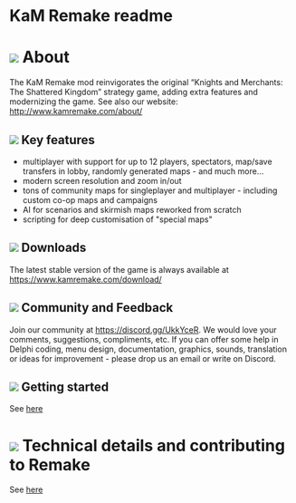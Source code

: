 # KaM Remake readme


# ![](Docs/Readme/Readme/GUI_0318.gif) About

The KaM Remake mod reinvigorates the original “Knights and Merchants: The Shattered Kingdom” strategy game, adding extra features and modernizing the game. See also our website: <http://www.kamremake.com/about/>

## ![](Docs/Readme/Readme/GUI_0311.gif) Key features

- multiplayer with support for up to 12 players, spectators, map/save transfers in lobby, randomly generated maps - and much more...
- modern screen resolution and zoom in/out
- tons of community maps for singleplayer and multiplayer - including custom co-op maps and campaigns
- AI for scenarios and skirmish maps reworked from scratch
- scripting for deep customisation of "special maps"

## ![](Docs/Readme/Readme/GUI_0322.gif) Downloads

The latest stable version of the game is always available at <https://www.kamremake.com/download/>


## ![](Docs/Readme/Readme/GUI_0323.gif) Community and Feedback

Join our community at <https://discord.gg/UkkYceR>. We would love your comments, suggestions, compliments, etc.
If you can offer some help in Delphi coding, menu design, documentation, graphics, sounds, translation or ideas for improvement - please drop us an email or write on Discord. 

## ![](Docs/Readme/Readme/GUI_0303.gif) Getting started

See [here](Docs/Readme/getting-started_eng.md)

# ![](Docs/Readme/Readme/GUI_0304.gif) Technical details and contributing to Remake

See [here](Docs/Readme/technical.md)







 

